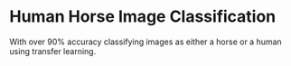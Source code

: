 # Human Horse Image Classification

With over 90% accuracy classifying images as either a horse or a human using transfer learning.
